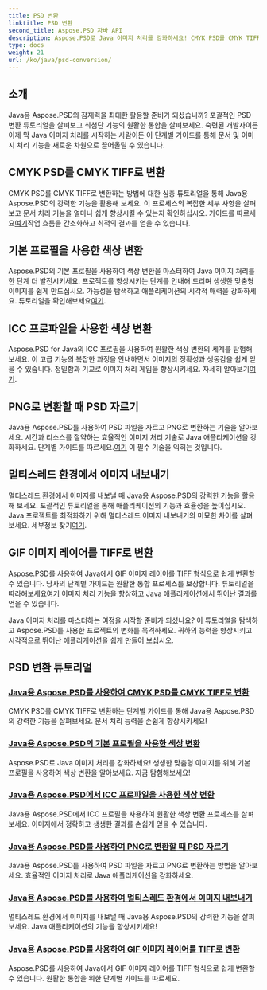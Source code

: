 ```yaml
---
title: PSD 변환
linktitle: PSD 변환
second_title: Aspose.PSD 자바 API
description: Aspose.PSD로 Java 이미지 처리를 강화하세요! CMYK PSD를 CMYK TIFF로 변환, 마스터 색상 변환, PSD 파일 자르기 등에 대해 알아보세요.
type: docs
weight: 21
url: /ko/java/psd-conversion/
---
```

## 소개

Java용 Aspose.PSD의 잠재력을 최대한 활용할 준비가 되셨습니까? 포괄적인 PSD 변환 튜토리얼을 살펴보고 최첨단 기능의 원활한 통합을 살펴보세요. 숙련된 개발자이든 이제 막 Java 이미지 처리를 시작하는 사람이든 이 단계별 가이드를 통해 문서 및 이미지 처리 기능을 새로운 차원으로 끌어올릴 수 있습니다.

## CMYK PSD를 CMYK TIFF로 변환
 CMYK PSD를 CMYK TIFF로 변환하는 방법에 대한 심층 튜토리얼을 통해 Java용 Aspose.PSD의 강력한 기능을 활용해 보세요. 이 프로세스의 복잡한 세부 사항을 살펴보고 문서 처리 기능을 얼마나 쉽게 향상시킬 수 있는지 확인하십시오. 가이드를 따르세요[여기](./cmyk-psd-to-cmyk-tiff/)작업 흐름을 간소화하고 최적의 결과를 얻을 수 있습니다.

## 기본 프로필을 사용한 색상 변환
 Aspose.PSD의 기본 프로필을 사용하여 색상 변환을 마스터하여 Java 이미지 처리를 한 단계 더 발전시키세요. 프로젝트를 향상시키는 단계를 안내해 드리며 생생한 맞춤형 이미지를 쉽게 만드십시오. 가능성을 탐색하고 애플리케이션의 시각적 매력을 강화하세요. 튜토리얼을 확인해보세요[여기](./color-conversion-default-profiles/).

## ICC 프로파일을 사용한 색상 변환
 Aspose.PSD for Java의 ICC 프로필을 사용하여 원활한 색상 변환의 세계를 탐험해 보세요. 이 고급 기능의 복잡한 과정을 안내하면서 이미지의 정확성과 생동감을 쉽게 얻을 수 있습니다. 정밀함과 기교로 이미지 처리 게임을 향상시키세요. 자세히 알아보기[여기](./color-conversion-icc-profiles/).

## PNG로 변환할 때 PSD 자르기
Java용 Aspose.PSD를 사용하여 PSD 파일을 자르고 PNG로 변환하는 기술을 알아보세요. 시간과 리소스를 절약하는 효율적인 이미지 처리 기술로 Java 애플리케이션을 강화하세요. 단계별 가이드를 따르세요.[여기](./cropping-psd-converting-png/) 이 필수 기술을 익히는 것입니다.

## 멀티스레드 환경에서 이미지 내보내기
 멀티스레드 환경에서 이미지를 내보낼 때 Java용 Aspose.PSD의 강력한 기능을 활용해 보세요. 포괄적인 튜토리얼을 통해 애플리케이션의 기능과 효율성을 높이십시오. Java 프로젝트를 최적화하기 위해 멀티스레드 이미지 내보내기의 미묘한 차이를 살펴보세요. 세부정보 찾기[여기](./export-images-multi-thread/).

## GIF 이미지 레이어를 TIFF로 변환
 Aspose.PSD를 사용하여 Java에서 GIF 이미지 레이어를 TIFF 형식으로 쉽게 변환할 수 있습니다. 당사의 단계별 가이드는 원활한 통합 프로세스를 보장합니다. 튜토리얼을 따라해보세요[여기](./gif-image-layers-to-tiff/) 이미지 처리 기능을 향상하고 Java 애플리케이션에서 뛰어난 결과를 얻을 수 있습니다.

Java 이미지 처리를 마스터하는 여정을 시작할 준비가 되셨나요? 이 튜토리얼을 탐색하고 Aspose.PSD를 사용한 프로젝트의 변화를 목격하세요. 귀하의 능력을 향상시키고 시각적으로 뛰어난 애플리케이션을 쉽게 만들어 보십시오. 
## PSD 변환 튜토리얼
### [Java용 Aspose.PSD를 사용하여 CMYK PSD를 CMYK TIFF로 변환](./cmyk-psd-to-cmyk-tiff/)
CMYK PSD를 CMYK TIFF로 변환하는 단계별 가이드를 통해 Java용 Aspose.PSD의 강력한 기능을 살펴보세요. 문서 처리 능력을 손쉽게 향상시키세요!
### [Java용 Aspose.PSD의 기본 프로필을 사용한 색상 변환](./color-conversion-default-profiles/)
Aspose.PSD로 Java 이미지 처리를 강화하세요! 생생한 맞춤형 이미지를 위해 기본 프로필을 사용하여 색상 변환을 알아보세요. 지금 탐험해보세요!
### [Java용 Aspose.PSD에서 ICC 프로파일을 사용한 색상 변환](./color-conversion-icc-profiles/)
Java용 Aspose.PSD에서 ICC 프로필을 사용하여 원활한 색상 변환 프로세스를 살펴보세요. 이미지에서 정확하고 생생한 결과를 손쉽게 얻을 수 있습니다.
### [Java용 Aspose.PSD를 사용하여 PNG로 변환할 때 PSD 자르기](./cropping-psd-converting-png/)
Java용 Aspose.PSD를 사용하여 PSD 파일을 자르고 PNG로 변환하는 방법을 알아보세요. 효율적인 이미지 처리로 Java 애플리케이션을 강화하세요.
### [Java용 Aspose.PSD를 사용하여 멀티스레드 환경에서 이미지 내보내기](./export-images-multi-thread/)
멀티스레드 환경에서 이미지를 내보낼 때 Java용 Aspose.PSD의 강력한 기능을 살펴보세요. Java 애플리케이션의 기능을 향상시키세요!
### [Java용 Aspose.PSD를 사용하여 GIF 이미지 레이어를 TIFF로 변환](./gif-image-layers-to-tiff/)
Aspose.PSD를 사용하여 Java에서 GIF 이미지 레이어를 TIFF 형식으로 쉽게 변환할 수 있습니다. 원활한 통합을 위한 단계별 가이드를 따르세요.